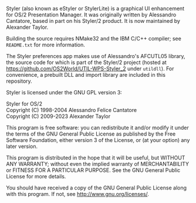 Styler (also known as eStyler or StylerLite) is a graphical UI enhancement
for OS/2 Presentation Manager.  It was originally written by Alessandro
Cantatore, based in part on his Styler/2 product.  It is now maintained by
Alexander Taylor.

Building the source requires NMake32 and the IBM C/C++ compiler; see
`README.txt` for more information.

The Styler preferences app makes use of Alessandro's AFCUTL05 library, 
the source code for which is part of the Styler/2 project (hosted at 
https://github.com/OS2World/UTIL-WPS-Styler_2 under `utildll`).  For
convenience, a prebuilt DLL and import library are included in this 
repository.

Styler is licensed under the GNU GPL version 3:

  Styler for OS/2  
  Copyright (C) 1998-2004 Alessandro Felice Cantatore  
  Copyright (C) 2009-2023 Alexander Taylor  

  This program is free software: you can redistribute it and/or modify
  it under the terms of the GNU General Public License as published by
  the Free Software Foundation, either version 3 of the License, or
  (at your option) any later version.

  This program is distributed in the hope that it will be useful,
  but WITHOUT ANY WARRANTY; without even the implied warranty of
  MERCHANTABILITY or FITNESS FOR A PARTICULAR PURPOSE.  See the
  GNU General Public License for more details.

  You should have received a copy of the GNU General Public License
  along with this program.  If not, see <http://www.gnu.org/licenses/>.
